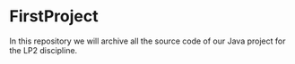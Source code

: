 # FirstProject
In this repository we will archive all the source code of our Java project for the LP2 discipline.

